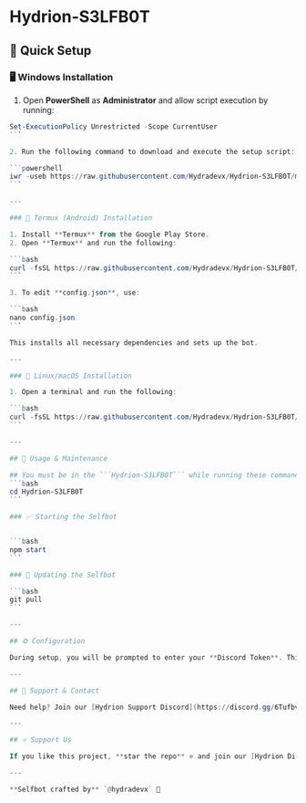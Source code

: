 # Hydrion-S3LFB0T

## 🚀 Quick Setup

### 🖥️ Windows Installation

1. Open **PowerShell** as **Administrator** and allow script execution by running:

````powershell
Set-ExecutionPolicy Unrestricted -Scope CurrentUser
```

2. Run the following command to download and execute the setup script:

```powershell
iwr -useb https://raw.githubusercontent.com/Hydradevx/Hydrion-S3LFB0T/main/install.ps1 | iex
```

---

### 📱 Termux (Android) Installation

1. Install **Termux** from the Google Play Store.
2. Open **Termux** and run the following:

```bash
curl -fsSL https://raw.githubusercontent.com/Hydradevx/Hydrion-S3LFB0T/main/install.sh | bash
```

3. To edit **config.json**, use:

```bash
nano config.json
```

This installs all necessary dependencies and sets up the bot.

---

### 🐧 Linux/macOS Installation

1. Open a terminal and run the following:

```bash
curl -fsSL https://raw.githubusercontent.com/Hydradevx/Hydrion-S3LFB0T/main/install.sh | bash
```

---

## 🔧 Usage & Maintenance

## You must be in the ```Hydrion-S3LFB0T``` while running these commands, switch to the folder by running
```bash 
cd Hydrion-S3LFB0T
```

### ✅ Starting the Selfbot


```bash
npm start
```

### 🔄 Updating the Selfbot

```bash
git pull
```

---

## ⚙️ Configuration

During setup, you will be prompted to enter your **Discord Token**. This will be stored in `config.json`, which the bot uses during execution.

---

## 📩 Support & Contact

Need help? Join our [Hydrion Support Discord](https://discord.gg/6Tufbvnebj).

---

## ⭐ Support Us

If you like this project, **star the repo** ⭐ and join our [Hydrion Discord](https://discord.gg/6Tufbvnebj)!

---

**Selfbot crafted by** `@hydradevx` 🎨

